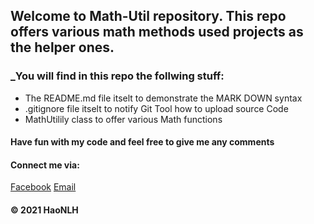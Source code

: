 ## Welcome to Math-Util repository. This repo offers various math methods used projects as the helper ones.

### _You will find in this repo the follwing stuff:
* The README.md file itselt to demonstrate the MARK DOWN syntax
* .gitignore file itselt to notify Git Tool how to upload source Code
* MathUtilily class to offer various Math functions

#### Have fun with my code and feel free to give me any comments

#### Connect me via:
[Facebook](http://facebook.com/hao.nguyenle.395)
[Email](mailto://hoaihaopro@gmail.com)

#### © 2021 HaoNLH